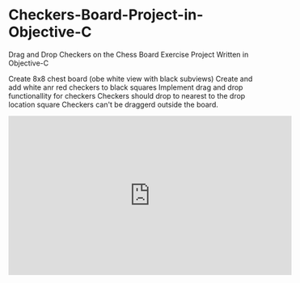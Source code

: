 # Checkers-Board-Project-in-Objective-C
Drag and Drop Checkers on the Chess Board Exercise Project Written in Objective-C

 
 Create 8x8 chest board (obe white view with black subviews)
 Create and add white anr red checkers to black squares
 Implement drag and drop functionallity for checkers
 Checkers should drop to nearest to the drop location square
 Checkers can't be draggerd outside the board.




<iframe width="560" height="315" src="https://www.youtube.com/embed/lI6s3HnBQv8" frameborder="0" allowfullscreen></iframe>
